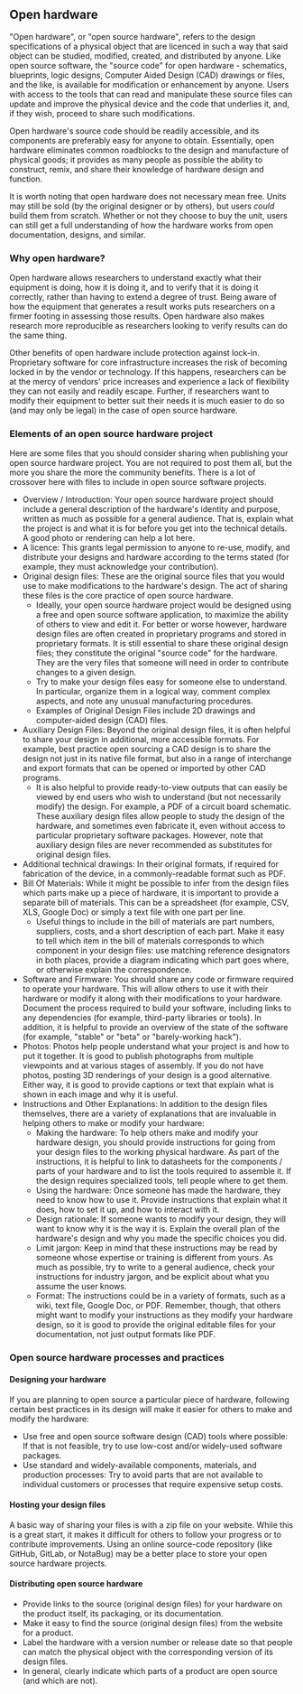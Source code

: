 ## Open hardware

"Open hardware", or "open source hardware", refers to the design specifications of a physical object that are licenced in such a way that said object can be studied, modified, created, and distributed by anyone.
Like open source software, the "source code" for open hardware - schematics, blueprints, logic designs, Computer Aided Design (CAD) drawings or files, and the like, is available for modification or enhancement by anyone.
Users with access to the tools that can read and manipulate these source files can update and improve the physical device and the code that underlies it, and, if they wish, proceed to share such modifications.

Open hardware's source code should be readily accessible, and its components are preferably easy for anyone to obtain. 
Essentially, open hardware eliminates common roadblocks to the design and manufacture of physical goods; it provides as many people as possible the ability to construct, remix, and share their knowledge of hardware design and function.

It is worth noting that open hardware does not necessary mean free. Units may still be sold (by the original designer or by others), but users *could* build them from scratch. Whether or not they choose to buy the unit, users can still get a full understanding of how the hardware works from open documentation, designs, and similar.  

### Why open hardware?

Open hardware allows researchers to understand exactly what their equipment is doing, how it is doing it, and to verify that it is doing it correctly, rather than having to extend a degree of trust.
Being aware of how the equipment that generates a result works puts researchers on a firmer footing in assessing those results.
Open hardware also makes research more reproducible as researchers looking to verify results can do the same thing.

Other benefits of open hardware include protection against lock-in.
Proprietary software for core infrastructure increases the risk of becoming locked in by the vendor or technology.
If this happens, researchers can be at the mercy of vendors' price increases and experience a lack of flexibility they can not easily and readily escape.
Further, if researchers want to modify their equipment to better suit their needs it is much easier to do so (and may only be legal) in the case of open source hardware.

### Elements of an open source hardware project

Here are some files that you should consider sharing when publishing your open source hardware project.
You are not required to post them all, but the more you share the more the community benefits.
There is a lot of crossover here with files to include in open source software projects.

- Overview / Introduction: Your open source hardware project should include a general description of the hardware's identity and purpose, written as much as possible for a general audience.
That is, explain what the project is and what it is for before you get into the technical details.
A good photo or rendering can help a lot here.
- A licence: This grants legal permission to anyone to re-use, modify, and distribute your designs and hardware according to the terms stated (for example, they must acknowledge your contribution).  
- Original design files: These are the original source files that you would use to make modifications to the hardware's design.
The act of sharing these files is the core practice of open source hardware.
  - Ideally, your open source hardware project would be designed using a free and open source software application, to maximize the ability of others to view and edit it.
  For better or worse however, hardware design files are often created in proprietary programs and stored in proprietary formats.
  It is still essential to share these original design files; they constitute the original "source code" for the hardware.
  They are the very files that someone will need in order to contribute changes to a given design.
  - Try to make your design files easy for someone else to understand. In particular, organize them in a logical way, comment complex aspects, and note any unusual manufacturing procedures.
  - Examples of Original Design Files include 2D drawings and computer-aided design (CAD) files.
- Auxiliary Design Files: Beyond the original design files, it is often helpful to share your design in additional, more accessible formats.
For example, best practice open sourcing a CAD design is to share the design not just in its native file format, but also in a range of interchange and export formats that can be opened or imported by other CAD programs.
  - It is also helpful to provide ready-to-view outputs that can easily be viewed by end users who wish to understand (but not necessarily modify) the design.
  For example, a PDF of a circuit board schematic.
  These auxiliary design files allow people to study the design of the hardware, and sometimes even fabricate it, even without access to particular proprietary software packages.
  However, note that auxiliary design files are never recommended as substitutes for original design files.
- Additional technical drawings: In their original formats, if required for fabrication of the device, in a commonly-readable format such as PDF.
- Bill Of Materials: While it might be possible to infer from the design files which parts make up a piece of hardware, it is important to provide a separate bill of materials.
This can be a spreadsheet (for example, CSV, XLS, Google Doc) or simply a text file with one part per line.
  - Useful things to include in the bill of materials are part numbers, suppliers, costs, and a short description of each part.
  Make it easy to tell which item in the bill of materials corresponds to which component in your design files: use matching reference designators in both places, provide a diagram indicating which part goes where, or otherwise explain the correspondence.
- Software and Firmware: You should share any code or firmware required to operate your hardware.
This will allow others to use it with their hardware or modify it along with their modifications to your hardware.
Document the process required to build your software, including links to any dependencies (for example, third-party libraries or tools). In addition, it is helpful to provide an overview of the state of the software (for example, "stable" or "beta" or "barely-working hack").
- Photos: Photos help people understand what your project is and how to put it together.
It is good to publish photographs from multiple viewpoints and at various stages of assembly. If you do not have photos, posting 3D renderings of your design is a good alternative. Either way, it is good to provide captions or text that explain what is shown in each image and why it is useful.
- Instructions and Other Explanations: In addition to the design files themselves, there are a variety of explanations that are invaluable in helping others to make or modify your hardware:
  - Making the hardware: To help others make and modify your hardware design, you should provide instructions for going from your design files to the working physical hardware.
  As part of the instructions, it is helpful to link to datasheets for the components / parts of your hardware and to list the tools required to assemble it.
  If the design requires specialized tools, tell people where to get them.
  - Using the hardware: Once someone has made the hardware, they need to know how to use it.
  Provide instructions that explain what it does, how to set it up, and how to interact with it.
  - Design rationale: If someone wants to modify your design, they will want to know why it is the way it is.
  Explain the overall plan of the hardware's design and why you made the specific choices you did.
  - Limit jargon: Keep in mind that these instructions may be read by someone whose expertise or training is different from yours.
  As much as possible, try to write to a general audience, check your instructions for industry jargon, and be explicit about what you assume the user knows.
  - Format: The instructions could be in a variety of formats, such as a wiki, text file, Google Doc, or PDF.
  Remember, though, that others might want to modify your instructions as they modify your hardware design, so it is good to provide the original editable files for your documentation, not just output formats like PDF.

### Open source hardware processes and practices

#### Designing your hardware

If you are planning to open source a particular piece of hardware, following certain best practices in its design will make it easier for others to make and modify the hardware:

- Use free and open source software design (CAD) tools where possible: If that is not feasible, try to use low-cost and/or widely-used software packages.
- Use standard and widely-available components, materials, and production processes: Try to avoid parts that are not available to individual customers or processes that require expensive setup costs.

#### Hosting your design files

A basic way of sharing your files is with a zip file on your website.
While this is a great start, it makes it difficult for others to follow your progress or to contribute improvements.
Using an online source-code repository (like GitHub, GitLab, or NotaBug) may be a better place to store your open source hardware projects.

#### Distributing open source hardware

- Provide links to the source (original design files) for your hardware on the product itself, its packaging, or its documentation.
- Make it easy to find the source (original design files) from the website for a product.
- Label the hardware with a version number or release date so that people can match the physical object with the corresponding version of its design files.
- In general, clearly indicate which parts of a product are open source (and which are not).
